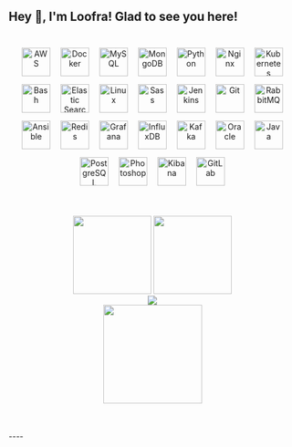 ## Hey 👋, I'm Loofra! Glad to see you here!  
  

<!-- <a href="https://github.com/yybht155" target="_blank">
    <img src=https://img.shields.io/badge/github-%2324292e.svg?&style=for-the-badge&logo=github&logoColor=white alt=github style="margin-bottom: 5px;" />
</a> -->

<br/>

<div align="center">  
    <a href="https://aws.amazon.com/" target="_blank"><img style="margin: 7px" src="https://profilinator.rishav.dev/skills-assets/amazonwebservices-original-wordmark.svg" alt="AWS" height="50" /></a>  
    <a href="https://www.docker.com/" target="_blank"><img style="margin: 7px" src="https://profilinator.rishav.dev/skills-assets/docker-original-wordmark.svg" alt="Docker" height="50" /></a>  
    <a href="https://www.mysql.com/" target="_blank"><img style="margin: 7px" src="https://profilinator.rishav.dev/skills-assets/mysql-original-wordmark.svg" alt="MySQL" height="50" /></a>  
    <a href="https://www.mongodb.com/" target="_blank"><img style="margin: 7px" src="https://profilinator.rishav.dev/skills-assets/mongodb-original-wordmark.svg" alt="MongoDB" height="50" /></a>  
    <a href="https://www.python.org/" target="_blank"><img style="margin: 7px" src="https://profilinator.rishav.dev/skills-assets/python-original.svg" alt="Python" height="50" /></a>  
    <a href="https://www.nginx.com/" target="_blank"><img style="margin: 7px" src="https://profilinator.rishav.dev/skills-assets/nginx-original.svg" alt="Nginx" height="50" /></a>  
    <a href="https://kubernetes.io/" target="_blank"><img style="margin: 7px" src="https://profilinator.rishav.dev/skills-assets/kubernetes-icon.svg" alt="Kubernetes" height="50" /></a>  
    <a href="https://www.gnu.org/software/bash/" target="_blank"><img style="margin: 7px" src="https://profilinator.rishav.dev/skills-assets/gnu_bash-icon.svg" alt="Bash" height="50" /></a>  
    <a href="https://www.elastic.co/" target="_blank"><img style="margin: 7px" src="https://profilinator.rishav.dev/skills-assets/elasticsearch.png" alt="Elastic Search" height="50" /></a>  
    <a href="https://www.linux.org/" target="_blank"><img style="margin: 7px" src="https://profilinator.rishav.dev/skills-assets/linux-original.svg" alt="Linux" height="50" /></a>  
    <a href="https://sass-lang.com/" target="_blank"><img style="margin: 7px" src="https://profilinator.rishav.dev/skills-assets/sass-original.svg" alt="Sass" height="50" /></a>  
    <a href="https://www.jenkins.io/" target="_blank"><img style="margin: 7px" src="https://profilinator.rishav.dev/skills-assets/jenkins-icon.svg" alt="Jenkins" height="50" /></a>  
    <a href="https://github.com/" target="_blank"><img style="margin: 7px" src="https://profilinator.rishav.dev/skills-assets/git-scm-icon.svg" alt="Git" height="50" /></a>  
    <a href="https://www.rabbitmq.com/" target="_blank"><img style="margin: 7px" src="https://profilinator.rishav.dev/skills-assets/rabbitmq-icon.svg" alt="RabbitMQ" height="50" /></a>  
    <a href="https://www.ansible.com/" target="_blank"><img style="margin: 7px" src="https://profilinator.rishav.dev/skills-assets/ansible.png" alt="Ansible" height="50" /></a>  
    <a href="https://redis.io/" target="_blank"><img style="margin: 7px" src="https://profilinator.rishav.dev/skills-assets/redis-original-wordmark.svg" alt="Redis" height="50" /></a>  
    <a href="https://grafana.com/" target="_blank"><img style="margin: 7px" src="https://profilinator.rishav.dev/skills-assets/grafana.png" alt="Grafana" height="50" /></a>  
    <a href="https://www.influxdata.com/" target="_blank"><img style="margin: 7px" src="https://profilinator.rishav.dev/skills-assets/influxdb.svg" alt="InfluxDB" height="50" /></a>  
    <a href="https://kafka.apache.org/" target="_blank"><img style="margin: 7px" src="https://profilinator.rishav.dev/skills-assets/apache_kafka-icon.svg" alt="Kafka" height="50" /></a>  
    <a href="https://www.oracle.com/in/index.html" target="_blank"><img style="margin: 7px" src="https://profilinator.rishav.dev/skills-assets/oracle-original.svg" alt="Oracle" height="50" /></a>  
    <a href="https://www.java.com/" target="_blank"><img style="margin: 7px" src="https://profilinator.rishav.dev/skills-assets/java-original-wordmark.svg" alt="Java" height="50" /></a>  
    <a href="https://www.postgresql.org/" target="_blank"><img style="margin: 7px" src="https://profilinator.rishav.dev/skills-assets/postgresql-original-wordmark.svg" alt="PostgreSQL" height="50" /></a>  
    <a href="https://www.adobe.com/in/products/photoshop.html" target="_blank"><img style="margin: 7px" src="https://profilinator.rishav.dev/skills-assets/photoshop-plain.svg" alt="Photoshop" height="50" /></a>  
    <a href="https://www.elastic.co/kibana/" target="_blank"><img style="margin: 7px" src="https://profilinator.rishav.dev/skills-assets/kibana.png" alt="Kibana" height="50" /></a>  
    <a href="https://about.gitlab.com/" target="_blank"><img style="margin: 7px" src="https://profilinator.rishav.dev/skills-assets/gitlab.svg" alt="GitLab" height="50" /></a>  
</div>  

<br/>  

## 
<table>

<div align="center">
  <img height="137px" src="https://github-readme-stats.vercel.app/api?username=yybht155&hide_title=true&hide_border=true&show_icons=trueline_height=21" />
  <img height="137px" src="https://github-readme-stats.vercel.app/api/top-langs/?username=yybht155&hide_title=true&hide_border=true&layout=compact&langs_count=6" />
</div>

<div align="center">
    <img src="https://github-readme-streak-stats.herokuapp.com?user=yybht155&hide_title=true&hide_border=true" />
</div>

<div align="center">
    <img height="173px" src="https://github-readme-activity-graph.cyclic.app/graph?username=yybht155&hide_border=true&radius=8&bg_color=ffffff&color=000000&line=663333&title_color=666666&&hide_title=true"/>
</div>

</table>  

<br/>
----
